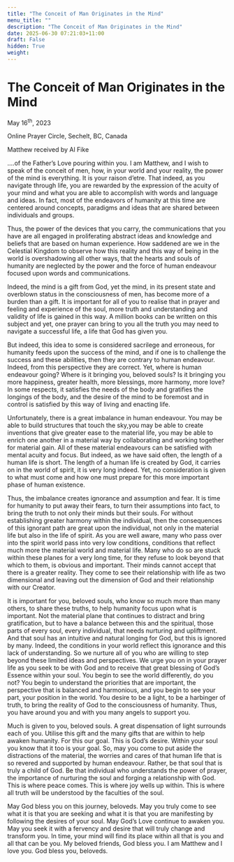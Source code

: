 ```yaml
---
title: "The Conceit of Man Originates in the Mind"
menu_title: ""
description: "The Conceit of Man Originates in the Mind"
date: 2025-06-30 07:21:03+11:00
draft: False
hidden: True
weight:
---
```

# The Conceit of Man Originates in the Mind

May 16<sup>th</sup>, 2023

Online Prayer Circle, Sechelt, BC, Canada

Matthew received by Al Fike

….of the Father’s Love pouring within you. I am Matthew, and I wish to speak of the conceit of men, how, in your world and your reality, the power of the mind is everything. It is your raison d’etre. That indeed, as you navigate through life, you are rewarded by the expression of the acuity of your mind and what you are able to accomplish with words and language and ideas. In fact, most of the endeavors of humanity at this time are centered around concepts, paradigms and ideas that are shared between individuals and groups.

Thus, the power of the devices that you carry, the communications that you have are all engaged in proliferating abstract ideas and knowledge and beliefs that are based on human experience. How saddened are we in the Celestial Kingdom to observe how this reality and this way of being in the world is overshadowing all other ways, that the hearts and souls of humanity are neglected by the power and the force of human endeavour focused upon words and communications.

Indeed, the mind is a gift from God, yet the mind, in its present state and overblown status in the consciousness of men, has become more of a burden than a gift. It is important for all of you to realise that in prayer and feeling and experience of the soul, more truth and understanding and validity of life is gained in this way. A million books can be written on this subject and yet, one prayer can bring to you all the truth you may need to navigate a successful life, a life that God has given you.

But indeed, this idea to some is considered sacrilege and erroneous, for humanity feeds upon the success of the mind, and if one is to challenge the success and these abilities, then they are contrary to human endeavour. Indeed, from this perspective they are correct. Yet, where is human endeavour going? Where is it bringing you, beloved souls? Is it bringing you more happiness, greater health, more blessings, more harmony, more love? In some respects, it satisfies the needs of the body and gratifies the longings of the body, and the desire of the mind to be foremost and in control is satisfied by this way of living and enacting life.

Unfortunately, there is a great imbalance in human endeavour. You may be able to build structures that touch the sky,you may be able to create inventions that give greater ease to the material life, you may be able to enrich one another in a material way by collaborating and working together for material gain. All of these material endeavours can be satisfied with mental acuity and focus. But indeed, as we have said often, the length of a human life is short. The length of a human life is created by God, it carries on in the world of spirit, it is very long indeed. Yet, no consideration is given to what must come and how one must prepare for this more important phase of human existence.

Thus, the imbalance creates ignorance and assumption and fear. It is time for humanity to put away their fears, to turn their assumptions into fact, to bring the truth to not only their minds but their souls. For without establishing greater harmony within the individual, then the consequences of this ignorant path are great upon the individual, not only in the material life but also in the life of spirit. As you are well aware, many who pass over into the spirit world pass into very low conditions, conditions that reflect much more the material world and material life. Many who do so are stuck within these planes for a very long time, for they refuse to look beyond that which to them, is obvious and important. Their minds cannot accept that there is a greater reality. They come to see their relationship with life as two dimensional and leaving out the dimension of God and their relationship with our Creator.

It is important for you, beloved souls, who know so much more than many others, to share these truths, to help humanity focus upon what is important. Not the material plane that continues to distract and bring gratification, but to have a balance between this and the spiritual, those parts of every soul, every individual, that needs nurturing and upliftment. And that soul has an intuitive and natural longing for God, but this is ignored by many. Indeed, the conditions in your world reflect this ignorance and this lack of understanding. So we nurture all of you who are willing to step beyond these limited ideas and perspectives. We urge you on in your prayer life as you seek to be with God and to receive that great blessing of God’s Essence within your soul. You begin to see the world differently, do you not? You begin to understand the priorities that are important, the perspective that is balanced and harmonious, and you begin to see your part, your position in the world. You desire to be a light, to be a harbinger of truth, to bring the reality of God to the consciousness of humanity. Thus, you have around you and with you many angels to support you.

Much is given to you, beloved souls. A great dispensation of light surrounds each of you. Utilise this gift and the many gifts that are within to help awaken humanity. For this our goal. This is God’s desire. Within your soul you know that it too is your goal. So, may you come to put aside the distractions of the material, the worries and cares of that human life that is so revered and supported by human endeavour. Rather, be that soul that is truly a child of God. Be that individual who understands the power of prayer, the importance of nurturing the soul and forging a relationship with God. This is where peace comes. This is where joy wells up within. This is where all truth will be understood by the faculties of the soul.

May God bless you on this journey, beloveds. May you truly come to see what it is that you are seeking and what it is that you are manifesting by following the desires of your soul. May God’s Love continue to awaken you. May you seek it with a fervency and desire that will truly change and transform you. In time, your mind will find its place within all that is you and all that can be you. My beloved friends, God bless you. I am Matthew and I love you. God bless you, beloveds.
